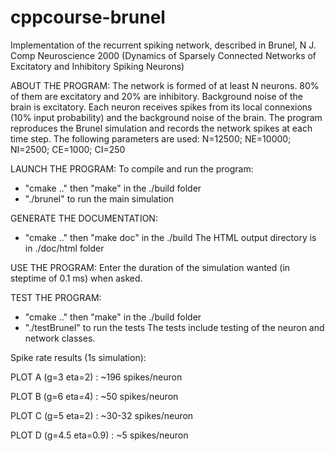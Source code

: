 # cppcourse-brunel
Implementation of the recurrent spiking network, described in Brunel, N J. Comp Neuroscience 2000 (Dynamics of Sparsely Connected Networks of Excitatory and Inhibitory Spiking Neurons)

ABOUT THE PROGRAM:
The network is formed of  at least N neurons. 80% of them are excitatory and 20% are inhibitory. Background noise of the brain is excitatory.
Each neuron receives spikes from its local connexions (10% input probability) and the background noise of the brain.
The program reproduces the Brunel simulation and records the network spikes at each time step.
The following parameters are used:
N=12500; NE=10000; NI=2500; CE=1000; CI=250

LAUNCH THE PROGRAM:
To compile and run the program:
- "cmake .." then "make" in the ./build folder
- "./brunel" to run the main simulation

GENERATE THE DOCUMENTATION:
- "cmake .." then "make doc" in the ./build
The HTML output directory is in ./doc/html folder

USE THE PROGRAM:
Enter the duration of the simulation wanted (in steptime of 0.1 ms) when asked.

TEST THE PROGRAM:
- "cmake .." then "make" in the ./build folder
- "./testBrunel" to run the tests
The tests include testing of the neuron and network classes.

Spike rate results (1s simulation):

PLOT A (g=3 eta=2) : ~196 spikes/neuron

PLOT B (g=6 eta=4) : ~50 spikes/neuron

PLOT C (g=5 eta=2) : ~30-32 spikes/neuron

PLOT D (g=4.5 eta=0.9) : ~5 spikes/neuron
